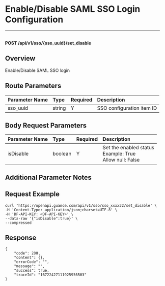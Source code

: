 # Enable/Disable SAML SSO Login Configuration

---

<br />**POST /api/v1/sso/\{sso_uuid\}/set_disable**

## Overview
Enable/Disable SAML SSO login


## Route Parameters

| Parameter Name | Type   | Required | Description              |
|:-----------|:-------|:-----|:----------------|
| sso_uuid | string | Y | SSO configuration item ID<br> |


## Body Request Parameters

| Parameter Name | Type     | Required | Description              |
|:-----------|:-------|:-----|:----------------|
| isDisable | boolean | Y | Set the enabled status<br>Example: True <br>Allow null: False <br> |

## Additional Parameter Notes



## Request Example
```shell
curl 'https://openapi.guance.com/api/v1/sso/sso_xxxx32/set_disable' \
-H 'Content-Type: application/json;charset=UTF-8' \
-H 'DF-API-KEY: <DF-API-KEY>' \
--data-raw '{"isDisable":true}' \
--compressed
```




## Response
```shell
{
    "code": 200,
    "content": {},
    "errorCode": "",
    "message": "",
    "success": true,
    "traceId": "16722427111925956503"
} 
```